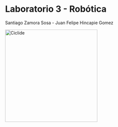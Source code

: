 # Laboratorio 3 - Robótica
Santiago Zamora Sosa - Juan Felipe Hincapie Gomez

<img src="https://github.com/user-attachments/assets/ff7c4623-a5e9-4e52-9566-5f44ba3ceb00" alt="Ciclide" width="300"/>

